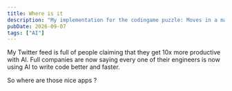 ```yaml
---
title: Where is it
description: "My implementation for the codingame puzzle: Moves in a maze in golang"
pubDate: 2026-09-07
tags: ["AI"]
---
```


My Twitter feed is full of people claiming that they get 10x more productive with AI. Full companies are now saying every one of their engineers is now using AI to write code better and faster. 

So where are those nice apps ? 